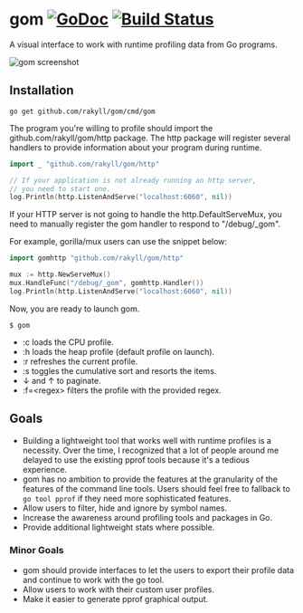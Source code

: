 # gom [![GoDoc](https://godoc.org/github.com/rakyll/gom/http?status.svg)](https://godoc.org/github.com/rakyll/gom/http) [![Build Status](https://travis-ci.org/rakyll/gom.svg?branch=master)](https://travis-ci.org/rakyll/gom)

A visual interface to work with runtime profiling data from Go programs.

![gom screenshot](https://googledrive.com/host/0ByfSjdPVs9MZbkhjeUhMYzRTeEE/gom-screenshot.png)


## Installation

```
go get github.com/rakyll/gom/cmd/gom
```

The program you're willing to profile should import the
github.com/rakyll/gom/http package. The http package will register several handlers to provide information about your program during runtime.

``` go
import _ "github.com/rakyll/gom/http"

// If your application is not already running an http server,
// you need to start one.
log.Println(http.ListenAndServe("localhost:6060", nil))

```

If your HTTP server is not going to handle the http.DefaultServeMux,
you need to manually register the gom handler to respond to "/debug/_gom".

For example, gorilla/mux users can use the snippet below:

``` go
import gomhttp "github.com/rakyll/gom/http"

mux := http.NewServeMux()
mux.HandleFunc("/debug/_gom", gomhttp.Handler())
log.Println(http.ListenAndServe("localhost:6060", nil))
```

Now, you are ready to launch gom.

```
$ gom
```

- :c loads the CPU profile.
- :h loads the heap profile (default profile on launch).
- :r refreshes the current profile.
- :s toggles the cumulative sort and resorts the items.
- ↓ and ↑ to paginate.
- :f=\<regex\> filters the profile with the provided regex.

## Goals

* Building a lightweight tool that works well with runtime profiles is a necessity. Over the time, I recognized that a lot of people around me delayed to use the existing pprof tools because it's a tedious experience.
* gom has no ambition to provide the features at the granularity of the features of the command line tools. Users should feel free to fallback to `go tool pprof` if they need more sophisticated features.
* Allow users to filter, hide and ignore by symbol names.
* Increase the awareness around profiling tools and packages in Go.
* Provide additional lightweight stats where possible.

### Minor Goals
* gom should provide interfaces to let the users to export their profile data and continue to work with the go tool.
* Allow users to work with their custom user profiles.
* Make it easier to generate pprof graphical output.
